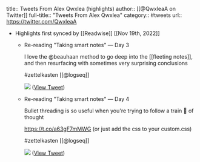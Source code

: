 title:: Tweets From Alex Qwxlea (highlights)
author:: [[@QwxleaA on Twitter]]
full-title:: "Tweets From Alex Qwxlea"
category:: #tweets
url:: https://twitter.com/QwxleaA

- Highlights first synced by [[Readwise]] [[Nov 19th, 2022]]
	- Re-reading "Taking smart notes" — Day 3
	  
	  I love the @beauhaan method to go deep into the [[fleeting notes]], and then resurfacing with sometimes very surprising conclusions
	  
	  #zettelkasten [[@logseq]] 
	  
	  ![](https://pbs.twimg.com/media/FSD5paqXsAESfQ2.jpg) ([View Tweet](https://twitter.com/QwxleaA/status/1522491427892207616))
	- Re-reading "Taking smart notes" — Day 4
	  
	  Bullet threading is so useful when you're trying to follow a train 🚂 of thought 
	  
	  https://t.co/a63gF7mMWG (or just add the css to your custom.css)
	  
	  #zettelkasten [[@logseq]] 
	  
	  ![](https://pbs.twimg.com/media/FSJhwpWX0AA4UEi.jpg) ([View Tweet](https://twitter.com/QwxleaA/status/1522887502578728961))